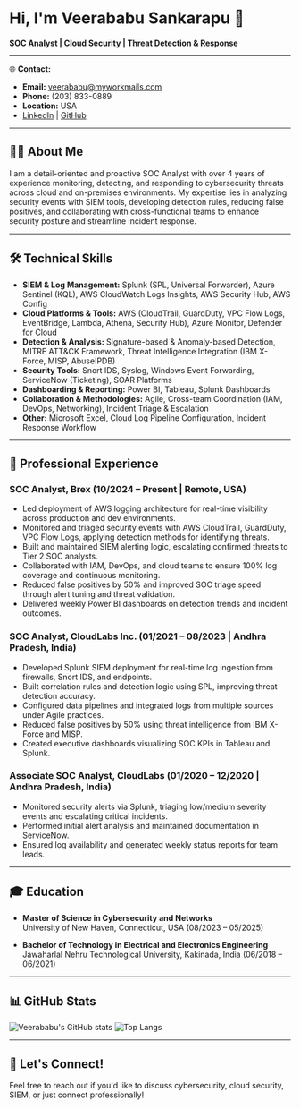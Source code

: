 # Hi, I'm Veerababu Sankarapu 👋

**SOC Analyst | Cloud Security | Threat Detection & Response**

---

🌐 **Contact:**  
- **Email:** veerababu@myworkmails.com  
- **Phone:** (203) 833-0889  
- **Location:** USA  
- [LinkedIn](#) | [GitHub](#)

---

## 👨‍💻 About Me

I am a detail-oriented and proactive SOC Analyst with over 4 years of experience monitoring, detecting, and responding to cybersecurity threats across cloud and on-premises environments. My expertise lies in analyzing security events with SIEM tools, developing detection rules, reducing false positives, and collaborating with cross-functional teams to enhance security posture and streamline incident response.

---

## 🛠️ Technical Skills

- **SIEM & Log Management:** Splunk (SPL, Universal Forwarder), Azure Sentinel (KQL), AWS CloudWatch Logs Insights, AWS Security Hub, AWS Config  
- **Cloud Platforms & Tools:** AWS (CloudTrail, GuardDuty, VPC Flow Logs, EventBridge, Lambda, Athena, Security Hub), Azure Monitor, Defender for Cloud  
- **Detection & Analysis:** Signature-based & Anomaly-based Detection, MITRE ATT&CK Framework, Threat Intelligence Integration (IBM X-Force, MISP, AbuseIPDB)  
- **Security Tools:** Snort IDS, Syslog, Windows Event Forwarding, ServiceNow (Ticketing), SOAR Platforms  
- **Dashboarding & Reporting:** Power BI, Tableau, Splunk Dashboards  
- **Collaboration & Methodologies:** Agile, Cross-team Coordination (IAM, DevOps, Networking), Incident Triage & Escalation  
- **Other:** Microsoft Excel, Cloud Log Pipeline Configuration, Incident Response Workflow

---

## 💼 Professional Experience

### SOC Analyst, Brex (10/2024 – Present | Remote, USA)
- Led deployment of AWS logging architecture for real-time visibility across production and dev environments.
- Monitored and triaged security events with AWS CloudTrail, GuardDuty, VPC Flow Logs, applying detection methods for identifying threats.
- Built and maintained SIEM alerting logic, escalating confirmed threats to Tier 2 SOC analysts.
- Collaborated with IAM, DevOps, and cloud teams to ensure 100% log coverage and continuous monitoring.
- Reduced false positives by 50% and improved SOC triage speed through alert tuning and threat validation.
- Delivered weekly Power BI dashboards on detection trends and incident outcomes.

### SOC Analyst, CloudLabs Inc. (01/2021 – 08/2023 | Andhra Pradesh, India)
- Developed Splunk SIEM deployment for real-time log ingestion from firewalls, Snort IDS, and endpoints.
- Built correlation rules and detection logic using SPL, improving threat detection accuracy.
- Configured data pipelines and integrated logs from multiple sources under Agile practices.
- Reduced false positives by 50% using threat intelligence from IBM X-Force and MISP.
- Created executive dashboards visualizing SOC KPIs in Tableau and Splunk.

### Associate SOC Analyst, CloudLabs (01/2020 – 12/2020 | Andhra Pradesh, India)
- Monitored security alerts via Splunk, triaging low/medium severity events and escalating critical incidents.
- Performed initial alert analysis and maintained documentation in ServiceNow.
- Ensured log availability and generated weekly status reports for team leads.

---

## 🎓 Education

- **Master of Science in Cybersecurity and Networks**  
  University of New Haven, Connecticut, USA (08/2023 – 05/2025)

- **Bachelor of Technology in Electrical and Electronics Engineering**  
  Jawaharlal Nehru Technological University, Kakinada, India (06/2018 – 06/2021)

---

## 📊 GitHub Stats

<!-- Replace with your actual GitHub username in the stats URLs -->
![Veerababu's GitHub stats](https://github-readme-stats.vercel.app/api?username=vsank25&show_icons=true&theme=radical)
![Top Langs](https://github-readme-stats.vercel.app/api/top-langs/?username=vsank25&layout=compact&theme=radical)

---

## 🚀 Let's Connect!

Feel free to reach out if you'd like to discuss cybersecurity, cloud security, SIEM, or just connect professionally!

